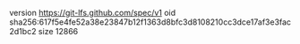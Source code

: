 version https://git-lfs.github.com/spec/v1
oid sha256:617f5e4fe52a38e23847b12f1363d8bfc3d8108210cc3dce17af3e3fac2d1bc2
size 12866
